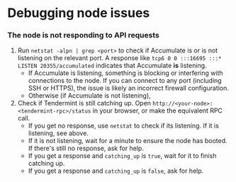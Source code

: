 # Debugging node issues

### The node is not responding to API requests

1. Run `netstat -alpn | grep <port>` to check if Accumulate is or is not listening on the relevant port. A response like `tcp6 0 0 :::16695 :::* LISTEN 20355/accumulated` indicates that Accumulate **is** listening.
   * If Accumulate is listening, something is blocking or interfering with connections to the node. If you can connect to any port (including SSH or HTTPS), the issue is likely an incorrect firewall configuration.
   * Otherwise (if Accumulate is not listening),
2. Check if Tendermint is still catching up. Open `http://<your-node>:<tendermint-rpc>/status` in your browser, or make the equivalent RPC call.
   * If you get no response, use `netstat` to check if its listening. If it is listening, see above.
   * If it is not listening, wait for a minute to ensure the node has booted. If there's still no response, ask for help.
   * If you get a response and `catching_up` is `true`, wait for it to finish catching up.
   * If you get a response and `catching_up` is `false`, ask for help.
